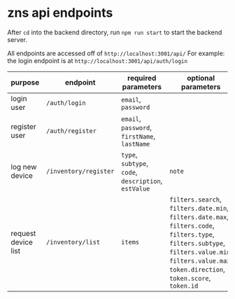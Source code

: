 # zns api endpoints

After `cd` into the backend directory, run `npm run start` to start the backend server.

 All endpoints are accessed off of  `http://localhost:3001/api/` For example: the login endpoint is at `http://localhost:3001/api/auth/login`

purpose | endpoint | required parameters | optional parameters | notes
--- | --- | --- | --- | ---
login user | `/auth/login` | `email`, `password`
register user | `/auth/register` | `email`, `password`, `firstName`, `lastName`
log new device | `/inventory/register` | `type`, `subtype`, `code`, `description`, `estValue` | `note`
request device list | `/inventory/list` | `items` | `filters.search`, `filters.date.min`, `filters.date.max`, `filters.code`, `filters.type`, `filters.subtype`, `filters.value.min`, `filters.value.max`, `token.direction`, `token.score`, `token.id` | If the `token` field is included, `token.id` and `token.direction` must be supplied.
